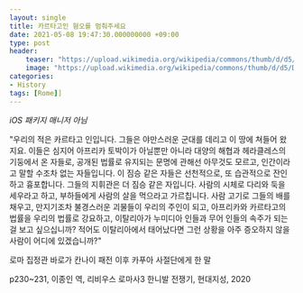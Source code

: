 ```yaml
---
layout: single
title: 카르타고인 혐오를 멈춰주세요
date: 2021-05-08 19:47:30.000000000 +09:00
type: post
header:
    teaser: "https://upload.wikimedia.org/wikipedia/commons/thumb/d/d5/Death_Dido_Cayot_Louvre_MR1780.jpg/440px-Death_Dido_Cayot_Louvre_MR1780.jpg"
    image: "https://upload.wikimedia.org/wikipedia/commons/thumb/d/d5/Death_Dido_Cayot_Louvre_MR1780.jpg/440px-Death_Dido_Cayot_Louvre_MR1780.jpg"
categories:
- History
tags: [Rome]]
---
```


*iOS 패키지 매니저 아님*

"우리의 적은 카르타고 인입니다. 그들은 야만스러운 군대를 데리고 이 땅에 쳐들어 왔지요. 이들은 심지어 아프리카 토박이가 아닐뿐만 아니라 대양의 해협과 헤라클레스의 기둥에서 온 자들로, 공개된 법률로 유지되는 문명에 관해선 아무것도 모르고, 인간이라고 말할 수조차 없는 자들입니다. 이 짐승 같은 자들은 선천적으로, 또 습관적으로 잔인하고 흉포합니다. 그들의 지휘관은 더 짐승 같은 자입니다. 사람의 시체로 다리와 둑을 세우라고 하고, 부하들에게 사람의 살을 먹으라고 가르칩니다. 사람 고기로 그들의 배를 채우고, 만지기조차 불경스러운 괴물들이 우리의 주인이 되고, 아프리카와 카르타고의 법률을 우리의 법률로 강요하고, 이탈리아가 누미디아 인들과 무어 인들의 속주가 되는 걸 보고 싶으십니까? 적어도 이탈리아에서 태어났다면 그런 상황을 아주 증오하지 않을 사람이 어디에 있겠습니까?"

로마 집정관 바로가 칸나이 패전 이후 카푸아 사절단에게 한 말

p230~231, 이종인 역, 리비우스 로마사3 한니발 전쟁기, 현대지성, 2020
